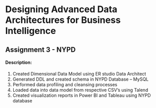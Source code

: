 # Designing Advanced Data Architectures for Business Intelligence


## Assignment 3 - NYPD

#### Description:

1. Created Dimensional Data Model using ER studio Data Architect
2. Generated DDL and created schema in NYPD Database – MySQL
3. Performed data profiling and cleansing processes
4. Loaded data into data model from respective CSV’s using Talend
5. Created visualization reports in Power BI and Tableau using NYPD database



